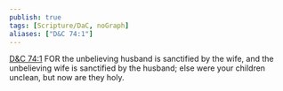 ```yaml
---
publish: true
tags: [Scripture/DaC, noGraph]
aliases: ["D&C 74:1"]
---
```

[D&C 74:1](https://churchofjesuschrist.org/study/scriptures/dc-testament/dc/74?lang=eng&id=p1#p1) FOR the unbelieving husband is sanctified by the wife, and the unbelieving wife is sanctified by the husband; else were your children unclean, but now are they holy.
